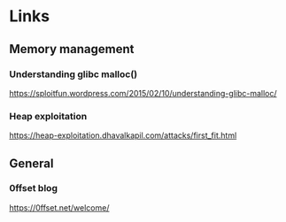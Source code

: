 # Links

## Memory management
### Understanding glibc malloc()
https://sploitfun.wordpress.com/2015/02/10/understanding-glibc-malloc/

### Heap exploitation
https://heap-exploitation.dhavalkapil.com/attacks/first_fit.html

## General
### 0ffset blog
https://0ffset.net/welcome/
